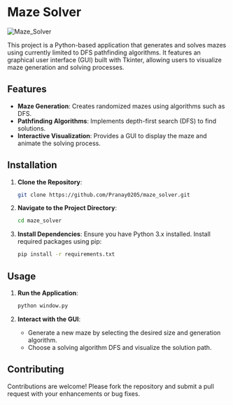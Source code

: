 # Maze Solver

![Maze_Solver](https://github.com/user-attachments/assets/2aec95a5-dfa2-415d-b713-1a2cc1de71f4)

This project is a Python-based application that generates and solves mazes using currently limited to DFS pathfinding algorithms. It features an graphical user interface (GUI) built with Tkinter, allowing users to visualize maze generation and solving processes.

## Features

- **Maze Generation**: Creates randomized mazes using algorithms such as DFS.
- **Pathfinding Algorithms**: Implements depth-first search (DFS) to find solutions.
- **Interactive Visualization**: Provides a GUI to display the maze and animate the solving process.

## Installation

1. **Clone the Repository**:
   ```bash
   git clone https://github.com/Pranay0205/maze_solver.git
   ```

2. **Navigate to the Project Directory**:
   ```bash
   cd maze_solver
   ```

3. **Install Dependencies**:
   Ensure you have Python 3.x installed. Install required packages using pip:
   ```bash
   pip install -r requirements.txt
   ```

## Usage

1. **Run the Application**:
   ```bash
   python window.py
   ```

2. **Interact with the GUI**:
   - Generate a new maze by selecting the desired size and generation algorithm.
   - Choose a solving algorithm DFS and visualize the solution path.

## Contributing

Contributions are welcome! Please fork the repository and submit a pull request with your enhancements or bug fixes.
